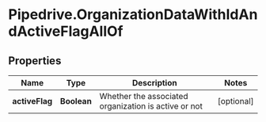 # Pipedrive.OrganizationDataWithIdAndActiveFlagAllOf

## Properties

Name | Type | Description | Notes
------------ | ------------- | ------------- | -------------
**activeFlag** | **Boolean** | Whether the associated organization is active or not | [optional] 


